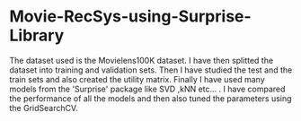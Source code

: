 # Movie-RecSys-using-Surprise-Library
The dataset used is the Movielens100K dataset. I have then splitted the dataset into training and validation sets. Then I have studied the test and the train sets and also created the utility matrix. Finally I have used many models from the 'Surprise' package like SVD ,kNN etc... . I have compared the performance of all the models and then also tuned the parameters using the GridSearchCV. 
